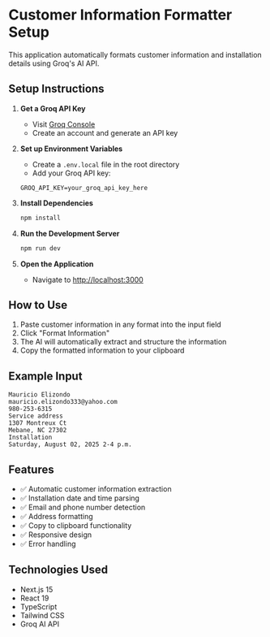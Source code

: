 # Customer Information Formatter Setup

This application automatically formats customer information and installation details using Groq's AI API.

## Setup Instructions

1. **Get a Groq API Key**
   - Visit [Groq Console](https://console.groq.com/keys)
   - Create an account and generate an API key

2. **Set up Environment Variables**
   - Create a `.env.local` file in the root directory
   - Add your Groq API key:
   ```
   GROQ_API_KEY=your_groq_api_key_here
   ```

3. **Install Dependencies**
   ```bash
   npm install
   ```

4. **Run the Development Server**
   ```bash
   npm run dev
   ```

5. **Open the Application**
   - Navigate to [http://localhost:3000](http://localhost:3000)

## How to Use

1. Paste customer information in any format into the input field
2. Click "Format Information" 
3. The AI will automatically extract and structure the information
4. Copy the formatted information to your clipboard

## Example Input

```
Mauricio Elizondo
mauricio.elizondo333@yahoo.com
980-253-6315
Service address
1307 Montreux Ct
Mebane, NC 27302
Installation
Saturday, August 02, 2025 2-4 p.m.
```

## Features

- ✅ Automatic customer information extraction
- ✅ Installation date and time parsing
- ✅ Email and phone number detection
- ✅ Address formatting
- ✅ Copy to clipboard functionality
- ✅ Responsive design
- ✅ Error handling

## Technologies Used

- Next.js 15
- React 19
- TypeScript
- Tailwind CSS
- Groq AI API 
